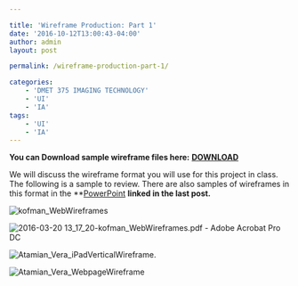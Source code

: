 ```yaml
---

title: 'Wireframe Production: Part 1'
date: '2016-10-12T13:00:43-04:00'
author: admin
layout: post

permalink: /wireframe-production-part-1/

categories:
    - 'DMET 375 IMAGING TECHNOLOGY'
    - 'UI'
    - 'IA'
tags:
    - 'UI'
    - 'IA'
---
```


**You can Download sample wireframe files here:** **[DOWNLOAD](https://www.dropbox.com/s/2uvuapxj55h5nn8/wireframe_examples_esu.zip?dl=0)**

We will discuss the wireframe format you will use for this project in class. The following is a sample to review. There are also samples of wireframes in this format in the **[PowerPoint](https://www.dropbox.com/s/s6kjcrdfisvbpoz/wireframe_v9.pptx?dl=0) **linked in the last post.**

![kofman_WebWireframes](https://image-control-storage.s3.amazonaws.com/blog-images/2016/03/27191237/kofman_WebWireframes.jpg)

![2016-03-20 13_17_20-kofman_WebWireframes.pdf - Adobe Acrobat Pro DC](https://image-control-storage.s3.amazonaws.com/blog-images/2016/03/27191235/2016-03-20-13_17_20-kofman_WebWireframes.pdf-Adobe-Acrobat-Pro-DC.jpg)

![Atamian_Vera_iPadVerticalWireframe.](https://image-control-storage.s3.amazonaws.com/blog-images/2016/03/27191232/Atamian_Vera_iPadVerticalWireframe..jpg)

![Atamian_Vera_WebpageWireframe](https://image-control-storage.s3.amazonaws.com/blog-images/2016/03/27191230/Atamian_Vera_WebpageWireframe.jpg)
<!--stackedit_data:
eyJoaXN0b3J5IjpbOTQ2NjYwNzIyXX0=
-->